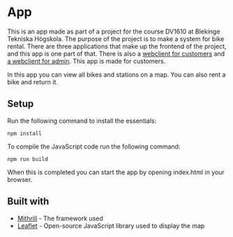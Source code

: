 # App

This is an app made as part of a project for the course DV1610 at Blekinge Tekniska Högskola. The purpose of the 
project is to make a system for bike rental. There are three applications that make up the frontend of the project,
and this app is one part  of that. There is also a [webclient for customers](https://github.com/gizmo10475/PatternProject/tree/main/src/frontend/webclientCustomer/webclientCustomer) and [a webclient for admin](https://github.com/gizmo10475/PatternProject/tree/main/src/frontend/webclientAdmin/webclientAdmin).
This app is made for customers.

In this app you can view all bikes and stations on a map. You can also rent a bike and return it.

## Setup

Run the following command to install the essentials:
```
npm install
```

To compile the JavaScript code run the following command:
```
npm run build
```

When this is completed you can start the app by opening index.html in your browser.

## Built with

* [Mithrill](https://mithril.js.org) - The framework used
* [Leaflet](https://leafletjs.com) - Open-source JavaScript library used to display the map